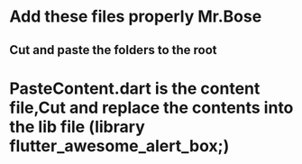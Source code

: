 # Add these files properly Mr.Bose

## Cut and paste the folders to the root

# PasteContent.dart is the content file,Cut and replace the contents into the lib file (library flutter_awesome_alert_box;)
